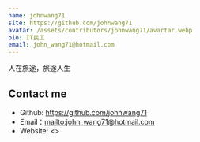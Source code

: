 ```yaml
---
name: johnwang71
site: https://github.com/johnwang71
avatar: /assets/contributors/johnwang71/avartar.webp
bio: IT民工
email: john_wang71@hotmail.com
---
```


人在旅途，旅途人生

## Contact me

- Github: <https://github.com/johnwang71>
- Email：<mailto:john_wang71@hotmail.com>
- Website: <>
